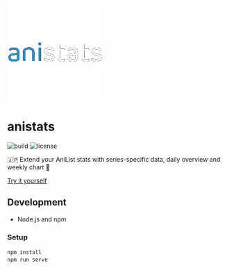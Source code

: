 ![logo](public/favicon.png)

# anistats

![build](https://img.shields.io/github/workflow/status/mayudev/anistats/Build%20and%20Deploy?style=for-the-badge)
![license](https://img.shields.io/github/license/mayudev/anistats?style=for-the-badge)

:jp: Extend your AniList stats with series-specific data, daily overview and weekly chart :dango:

[Try it yourself](https://mayudev.github.io/anistats/)

## Development
* Node.js and npm

### Setup
```bash
npm install
npm run serve
```